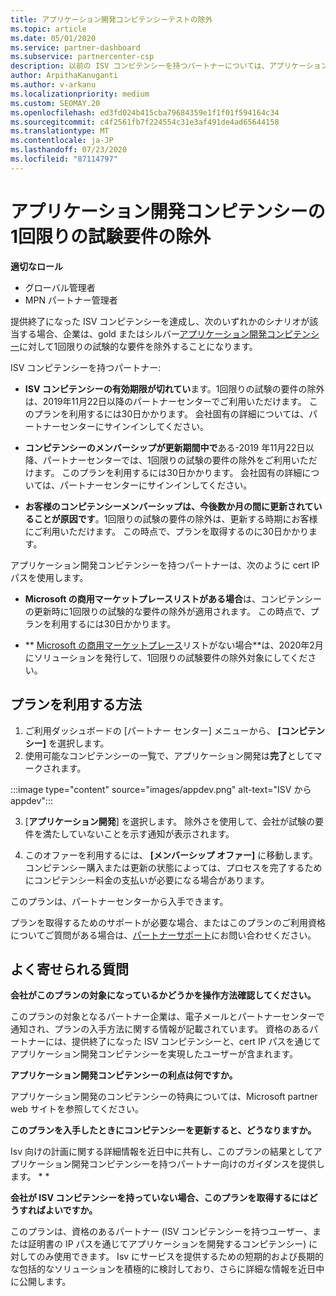 ```yaml
---
title: アプリケーション開発コンピテンシーテストの除外
ms.topic: article
ms.date: 05/01/2020
ms.service: partner-dashboard
ms.subservice: partnercenter-csp
description: 以前の ISV コンピテンシーを持つパートナーについては、アプリケーション開発コンピテンシーのために1回限りの試験的な要件を取得する方法について説明します。
author: ArpithaKanuganti
ms.author: v-arkanu
ms.localizationpriority: medium
ms.custom: SEOMAY.20
ms.openlocfilehash: ed3fd024b415cba79684359e1f1f01f594164c34
ms.sourcegitcommit: c4f2561fb7f224554c31e3af491de4ad65644158
ms.translationtype: MT
ms.contentlocale: ja-JP
ms.lasthandoff: 07/23/2020
ms.locfileid: "87114797"
---
```

# <a name="one-time-exam-requirements-exemption-for-the-application-development-competency"></a>アプリケーション開発コンピテンシーの1回限りの試験要件の除外

**適切なロール**

- グローバル管理者
- MPN パートナー管理者

提供終了になった ISV コンピテンシーを達成し、次のいずれかのシナリオが該当する場合、企業は、gold またはシルバー[アプリケーション開発コンピテンシー](https://partner.microsoft.com/membership/application-development-competency)に対して1回限りの試験的な要件を除外することになります。 

ISV コンピテンシーを持つパートナー:

- **ISV コンピテンシーの有効期限が切れてい**ます。1回限りの試験の要件の除外は、2019年11月22日以降のパートナーセンターでご利用いただけます。 このプランを利用するには30日かかります。 会社固有の詳細については、パートナーセンターにサインインしてください。

- **コンピテンシーのメンバーシップが更新期間中で**ある-2019 年11月22日以降、パートナーセンターでは、1回限りの試験の要件の除外をご利用いただけます。 このプランを利用するには30日かかります。 会社固有の詳細については、パートナーセンターにサインインしてください。

- **お客様のコンピテンシーメンバーシップは、今後数か月の間に更新されていることが原因です**。1回限りの試験の要件の除外は、更新する時期にお客様にご利用いただけます。 この時点で、プランを取得するのに30日かかります。

アプリケーション開発コンピテンシーを持つパートナーは、次のように cert IP パスを使用します。

- **Microsoft の商用マーケットプレースリストがある場合**は、コンピテンシーの更新時に1回限りの試験的な要件の除外が適用されます。 この時点で、プランを利用するには30日かかります。

- ** [Microsoft の商用マーケットプレース](https://azure.microsoft.com/overview/commercial-marketplace/)リストがない場合**は、2020年2月にソリューションを発行して、1回限りの試験要件の除外対象にしてください。

## <a name="how-to-take-advantage-of-your-offer"></a>プランを利用する方法

1. ご利用ダッシュボードの [パートナー センター] メニューから、 **[コンピテンシー]** を選択します。
2. 使用可能なコンピテンシーの一覧で、アプリケーション開発は**完了**としてマークされます。

:::image type="content" source="images/appdev.png" alt-text="ISV から appdev":::

3. [**アプリケーション開発**] を選択します。 除外さを使用して、会社が試験の要件を満たしていないことを示す通知が表示されます。 

4. このオファーを利用するには、 **[メンバーシップ オファー]** に移動します。 コンピテンシー購入または更新の状態によっては、プロセスを完了するためにコンピテンシー料金の支払いが必要になる場合があります。 

このプランは、パートナーセンターから入手できます。

プランを取得するためのサポートが必要な場合、またはこのプランのご利用資格についてご質問がある場合は、[パートナーサポート](https://partner.microsoft.com/Support)にお問い合わせください。 

## <a name="frequently-asked-questions"></a>よく寄せられる質問

**会社がこのプランの対象になっているかどうかを操作方法確認してください。**

このプランの対象となるパートナー企業は、電子メールとパートナーセンターで通知され、プランの入手方法に関する情報が記載されています。 資格のあるパートナーには、提供終了になった ISV コンピテンシーと、cert IP パスを通じてアプリケーション開発コンピテンシーを実現したユーザーが含まれます。 

**アプリケーション開発コンピテンシーの利点は何ですか。**

アプリケーション開発のコンピテンシーの特典については、Microsoft partner web サイトを参照してください。 

**このプランを入手したときにコンピテンシーを更新すると、どうなりますか。** 

Isv 向けの計画に関する詳細情報を近日中に共有し、このプランの結果としてアプリケーション開発コンピテンシーを持つパートナー向けのガイダンスを提供します。 * *  

**会社が ISV コンピテンシーを持っていない場合、このプランを取得するにはどうすればよいですか。**

このプランは、資格のあるパートナー (ISV コンピテンシーを持つユーザー、または証明書の IP パスを通じてアプリケーションを開発するコンピテンシー) に対してのみ使用できます。 Isv にサービスを提供するための短期的および長期的な包括的なソリューションを積極的に検討しており、さらに詳細な情報を近日中に公開します。 


